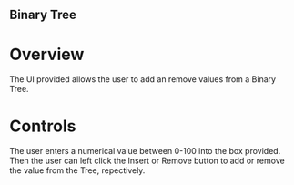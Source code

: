 ## Binary Tree
# Overview
The UI provided allows the user to add an remove values from a Binary Tree.

# Controls
The user enters a numerical value between 0-100 into the box provided. Then the user can left click the Insert or Remove button to add or remove the value from the Tree, repectively.

